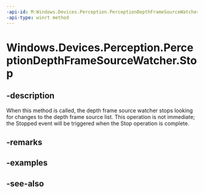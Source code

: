 ```yaml
---
-api-id: M:Windows.Devices.Perception.PerceptionDepthFrameSourceWatcher.Stop
-api-type: winrt method
---
```


<!-- Method syntax
public void Stop()
-->

# Windows.Devices.Perception.PerceptionDepthFrameSourceWatcher.Stop

## -description
When this method is called, the depth frame source watcher stops looking for changes to the depth frame source list. This operation is not immediate; the Stopped event will be triggered when the Stop operation is complete.

## -remarks

## -examples

## -see-also
